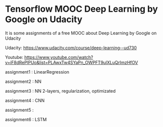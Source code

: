 # Tensorflow MOOC Deep Learning by Google on Udacity

It is some assignments of a free MOOC about Deep Learning by Google on Udacity

Udacity: https://www.udacity.com/course/deep-learning--ud730

Youtube: https://www.youtube.com/watch?v=iF8dRePlPUo&list=PLAwxTw4SYaPn_OWPFT9ulXLuQrImzHfOV

assignment1 : LinearRegression

assignment2 : NN

assignment3 : NN 2-layers, regularization, optimizated

assignment4 : CNN 

assignment5 : 

assignment6 : LSTM
